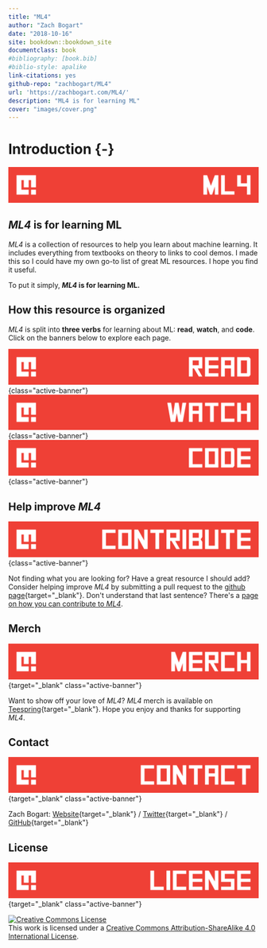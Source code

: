 ```yaml
--- 
title: "ML4"
author: "Zach Bogart"
date: "2018-10-16"
site: bookdown::bookdown_site
documentclass: book
#bibliography: [book.bib]
#biblio-style: apalike
link-citations: yes
github-repo: "zachbogart/ML4"
url: 'https://zachbogart.com/ML4/'
description: "ML4 is for learning ML"
cover: "images/cover.png"
---
```


# Introduction {-}

![](images/banners/intro_banner.png)

## *ML4* is for learning ML

*ML4* is a collection of resources to help you learn about machine learning. It includes everything from textbooks on theory to links to cool demos. I made this so I could have my own go-to list of great ML resources. I hope you find it useful.

To put it simply, ***ML4* is for learning ML.**

## How this resource is organized
*ML4* is split into **three verbs** for learning about ML: **read**, **watch**, and **code**. Click on the banners below to explore each page.

[![Read](images/banners/read_banner.png)](read.html){class="active-banner"}
[![Watch](images/banners/watch_banner.png)](watch.html){class="active-banner"}
[![Code](images/banners/code_banner.png)](code.html){class="active-banner"}

## Help improve *ML4*
[![Contribute](images/banners/contribute_banner.png)](contribute.html){class="active-banner"}

Not finding what you are looking for? Have a great resource I should add? Consider helping improve *ML4* by submitting a pull request to the [github page](https://github.com/zachbogart/ML4){target="_blank"}. Don't understand that last sentence? There's a [page on how you can contribute to *ML4*](contribute.html).

## Merch
[![Merch](images/banners/merch_banner.png)](https://teespring.com/stores/ml4){target="_blank" class="active-banner"}

Want to show off your love of *ML4*? *ML4* merch is available on [Teespring](https://teespring.com/stores/ml4){target="_blank"}. Hope you enjoy and thanks for supporting *ML4*.

<!-- Contact -->
## Contact
[![Merch](images/banners/contact_banner.png)](https://zachbogart.com/info.html){target="_blank" class="active-banner"}

Zach Bogart: 
[Website](https://zachbogart.com/){target="_blank"}
/
[Twitter](https://twitter.com/zachbogart){target="_blank"}
/
[GitHub](https://github.com/zachbogart){target="_blank"}

<!-- License -->
## License
[![Merch](images/banners/license_banner.png)](http://creativecommons.org/licenses/by-sa/4.0/){target="_blank" class="active-banner"}

<a rel="license" href="http://creativecommons.org/licenses/by-sa/4.0/" target="_blank"><img alt="Creative Commons License" style="border-width:0" src="https://i.creativecommons.org/l/by-sa/4.0/88x31.png" /></a><br />This work is licensed under a <a rel="license" href="http://creativecommons.org/licenses/by-sa/4.0/" target="_blank">Creative Commons Attribution-ShareAlike 4.0 International License</a>.

